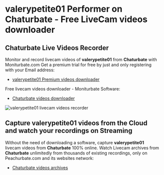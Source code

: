 # valerypetite01 Performer on Chaturbate - Free LiveCam videos downloader

## Chaturbate Live Videos Recorder

Monitor and record livecam videos of **valerypetite01** from **Chaturbate** with Moniturbate.com
Get a premium trial for free by just and only registering with your Email address:
* [valerypetite01 Premium videos downloader](https://moniturbate.com/request-demo-licence-key.html)

Free livecam videos downloader - Moniturbate Software:
* [Chaturbate videos downloader](https://moniturbate.com/moniturbate-download-software.html)

![valerypetite01 livecam videos recorder](https://peachurnet.com/templates/moniturbate-software.png)


## Capture valerypetite01 videos from the Cloud and watch your recordings on Streaming

Without the need of downloading a software, capture **valerypetite01** livecam videos from **Chaturbate** 100% online.
Watch Livecam archives from **Chaturbate** unlimitedly from thousands of existing recordings, only on Peachurbate.com and its websites network:
* [Chaturbate videos archives](https://peachurnet.com/)